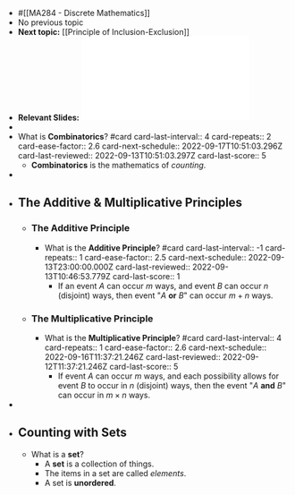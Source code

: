 - #[[MA284 - Discrete Mathematics]]
- No previous topic
- **Next topic:** [[Principle of Inclusion-Exclusion]]
- **Relevant Slides:** ![Week01.pdf](../assets/Week01_1662844828934_0.pdf)
-
- What is **Combinatorics**? #card
  card-last-interval:: 4
  card-repeats:: 2
  card-ease-factor:: 2.6
  card-next-schedule:: 2022-09-17T10:51:03.296Z
  card-last-reviewed:: 2022-09-13T10:51:03.297Z
  card-last-score:: 5
	- **Combinatorics** is the mathematics of *counting*.
-
- ## The Additive & Multiplicative Principles
	- ### The Additive Principle
		- What is the **Additive Principle**? #card
		  card-last-interval:: -1
		  card-repeats:: 1
		  card-ease-factor:: 2.5
		  card-next-schedule:: 2022-09-13T23:00:00.000Z
		  card-last-reviewed:: 2022-09-13T10:46:53.779Z
		  card-last-score:: 1
			- If an event $A$ can occur $m$ ways, and event $B$ can occur $n$ (disjoint) ways, then event "$A$ **or** $B$" can occur $m + n$ ways.
	- ### The Multiplicative Principle
		- What is the **Multiplicative Principle**? #card
		  card-last-interval:: 4
		  card-repeats:: 1
		  card-ease-factor:: 2.6
		  card-next-schedule:: 2022-09-16T11:37:21.246Z
		  card-last-reviewed:: 2022-09-12T11:37:21.246Z
		  card-last-score:: 5
			- If event $A$ can occur $m$ ways, and each possibility allows for event $B$ to occur in $n$ (disjoint) ways, then the event "$A$ **and** $B$" can occur in $m \times n$ ways.
-
- ## Counting with Sets
	- What is a **set**?
		- A **set** is a collection of things.
		- The items in a set are called *elements*.
		- A set is **unordered**.